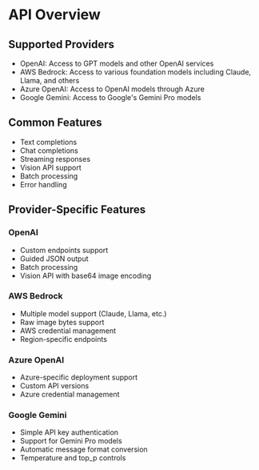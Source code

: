 # API Overview

## Supported Providers

- OpenAI: Access to GPT models and other OpenAI services
- AWS Bedrock: Access to various foundation models including Claude, Llama, and others
- Azure OpenAI: Access to OpenAI models through Azure
- Google Gemini: Access to Google's Gemini Pro models

## Common Features

- Text completions
- Chat completions
- Streaming responses
- Vision API support
- Batch processing
- Error handling

## Provider-Specific Features

### OpenAI

- Custom endpoints support
- Guided JSON output
- Batch processing
- Vision API with base64 image encoding

### AWS Bedrock

- Multiple model support (Claude, Llama, etc.)
- Raw image bytes support
- AWS credential management
- Region-specific endpoints

### Azure OpenAI

- Azure-specific deployment support
- Custom API versions
- Azure credential management

### Google Gemini

- Simple API key authentication
- Support for Gemini Pro models
- Automatic message format conversion
- Temperature and top_p controls
